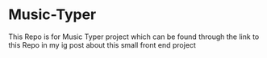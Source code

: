 # Music-Typer
This Repo is for Music Typer project which can be found through the link to this Repo in my ig post about this small front end project
